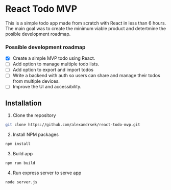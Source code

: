 # React Todo MVP
This is a simple todo app made from scratch with React in less than 6 hours. The main goal was to create the minimum viable product and detertmine the posible development roadmap.

### Possible development roadmap
- [x] Create a simple MVP todo using React.
- [ ] Add option to manage multiple todo lists.
- [ ] Add option to export and import todos
- [ ] Write a backend with auth so users can share and manage their todos from multiple devices.
- [ ] Improve the UI and accessibility.

## Installation
1. Clone the repository
```sh 
git clone https://github.com/alexandrsek/react-todo-mvp.git 
```
2. Install NPM packages
```sh
npm install
```
3. Build app
```sh
npm run build
```
4. Run express server to serve app
```sh
node server.js
```
